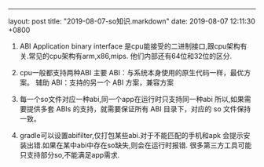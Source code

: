 ---
layout: post
title:  "2019-08-07-so知识.markdown"
date:   2019-08-07 12:11:30 +0800

1. ABI
Application binary interface
是cpu能接受的二进制接口,跟cpu架构有关.常见的cpu架构有arm,x86,mips.
他们内部还有64位和32位的区分.

2. cpu一般都支持两种ABI
主要 ABI：与系统本身使用的原生代码一样，最优方案。
辅助 ABI：支持的另一个 ABI 方案，兼容方案

3. 每一个so文件对应一种abi,同一个app在运行时只支持同一种abi
所以,如果需要提供多套 ABIs 的支持，就需要保证所有 ABI 目录下，对应的 so 文件保持一致。

4. gradle可以设置abifilter,仅打包某些abi.对于不能匹配的手机和apk
会提示安装出错.如果在某中abi中存在so缺失,则会在运行时报错.
很多第三方工具可能只支持部分so,不能满足app需求.